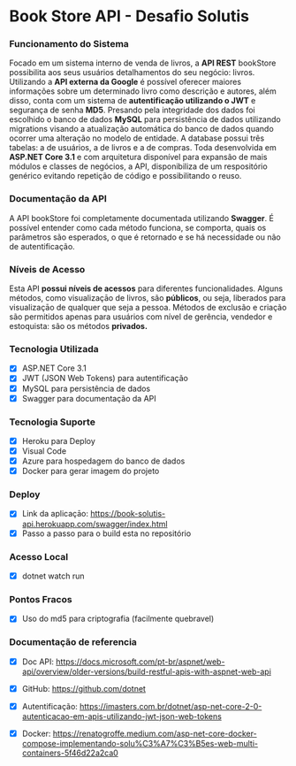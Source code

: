 # Book Store API - Desafio Solutis

### Funcionamento do Sistema

Focado em um sistema interno de venda de livros, a **API REST** bookStore possibilita aos seus usuários detalhamentos do seu negócio: livros.
Utilizando a **API externa da Google** é possível oferecer maiores informações sobre um determinado livro como descrição e autores, além disso,
conta com um sistema de **autentificação utilizando o JWT** e segurança de senha **MD5**.
Presando pela integridade dos dados foi escolhido o banco de dados **MySQL** para persistência de dados utilizando migrations visando a atualização automática do banco de dados quando ocorrer uma alteração no modelo de entidade. A database possui três tabelas: a de usuários, a de livros e a de compras.
Toda desenvolvida em **ASP.NET Core 3.1** e com arquitetura disponível para expansão de mais módulos e classes de negócios, a API, disponibiliza de um respositório genérico evitando repetição de código e possibilitando o reuso.

### Documentação da API 

A API bookStore foi completamente documentada utilizando **Swagger**.
É possível entender como cada método funciona, se comporta, quais os parâmetros são esperados, o que é retornado e se há necessidade ou não de autentificação. 

### Níveis de Acesso 

Esta API **possui níveis de acessos** para diferentes funcionalidades. 
Alguns métodos, como visualizaçāo de livros, são **públicos**, ou seja, liberados para visualizaçāo de qualquer que seja a pessoa.
Métodos de exclusão e criação são permitidos apenas para usuários com nível de gerência, vendedor e estoquista: são os métodos **privados.**

### Tecnologia Utilizada 

- [x] ASP.NET Core 3.1 
- [x] JWT (JSON Web Tokens) para autentificação
- [x] MySQL para persistência de dados
- [x] Swagger para documentação da API

### Tecnologia Suporte 

- [x] Heroku para Deploy
- [x] Visual Code
- [x] Azure para hospedagem do banco de dados
- [x] Docker para gerar imagem do projeto 

### Deploy

- [x] Link da aplicaçāo: https://book-solutis-api.herokuapp.com/swagger/index.html
- [x] Passo a passo para o build esta no repositório

### Acesso Local 

- [x] dotnet watch run 

### Pontos Fracos

- [x] Uso do md5 para criptografia (facilmente quebravel)

### Documentação de referencia 

- [x] Doc API: https://docs.microsoft.com/pt-br/aspnet/web-api/overview/older-versions/build-restful-apis-with-aspnet-web-api 
- [x] GitHub: https://github.com/dotnet
- [x] Autentificação: https://imasters.com.br/dotnet/asp-net-core-2-0-autenticacao-em-apis-utilizando-jwt-json-web-tokens
- [x] Docker: https://renatogroffe.medium.com/asp-net-core-docker-compose-implementando-solu%C3%A7%C3%B5es-web-multi-containers-5f46d22a2ca0

